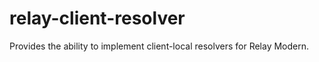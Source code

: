 # relay-client-resolver

Provides the ability to implement client-local resolvers for Relay Modern.
